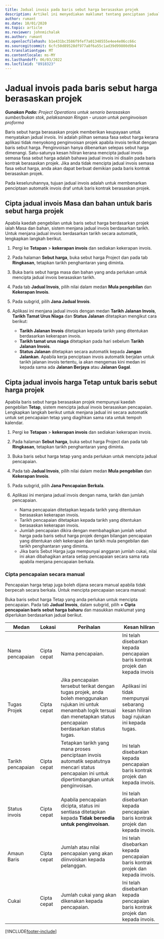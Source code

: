 ```yaml
---
title: Jadual invois pada baris sebut harga berasaskan projek
description: Artikel ini menyediakan maklumat tentang penciptaan jadual invois dan pencapaian untuk baris sebut harga.
author: rumant
ms.date: 10/01/2020
ms.topic: article
ms.reviewer: johnmichalak
ms.author: rumant
ms.openlocfilehash: b1e431bc3586f9fef7a01348555e4ee4e06cc66c
ms.sourcegitcommit: 6cfc50d89528df977a8f6a55c1ad39d99800d9b4
ms.translationtype: MT
ms.contentlocale: ms-MY
ms.lasthandoff: 06/03/2022
ms.locfileid: "8918323"
---
```

# <a name="invoice-schedules-on-project-based-quote-lines"></a>Jadual invois pada baris sebut harga berasaskan projek

_**Gunakan Pada:** Project Operations untuk senario berasaskan sumber/bukan stok, pelaksanaan Ringan - urusan untuk penginvoisan proforma_

Baris sebut harga berasaskan projek memberikan keupayaan untuk menyatakan jadual invois. Ini adalah pilihan semasa fasa sebut harga kerana aplikasi tidak menyokong penginvoisan projek apabila invois terikat dengan baris sebut harga. Penginvoisan hanya dibenarkan selepas sebut harga dimenangi. Satu-satunya kesan hiliran kerana mencipta jadual invois semasa fasa sebut harga adalah bahawa jadual invois ini disalin pada baris kontrak berasaskan projek. Jika anda tidak mencipta jadual invois semasa fasa sebut harga, anda akan dapat berbuat demikian pada baris kontrak berasaskan projek.

Pada keseluruhannya, tujuan jadual invois adalah untuk membenarkan penciptaan automatik invois draf untuk baris kontrak berasaskan projek. 

## <a name="create-a-time-and-material-invoice-schedule-for-a-project-based-quote-line"></a>Cipta jadual invois Masa dan bahan untuk baris sebut harga projek

Apabila kaedah pengebilan untuk baris sebut harga berdasarkan projek ialah Masa dan bahan, sistem menjana jadual invois berdasarkan tarikh. Untuk menjana jadual invois berdasarkan tarikh secara automatik, lengkapkan langkah berikut.

1. Pergi ke **Tetapan** > **kekerapan invois** dan sediakan kekerapan invois.
2. Pada halaman **Sebut harga**, buka sebut harga Project dan pada tab **Ringkasan**, tetapkan tarikh penghantaran yang diminta.
3. Buka baris sebut harga masa dan bahan yang anda perlukan untuk mencipta jadual invois berasaskan tarikh. 
4. Pada tab **Jadual Invois**, pilih nilai dalam medan **Mula pengebilan** dan **Kekerapan Invois**. 
5. Pada subgrid, pilih **Jana Jadual Invois**.
6. Aplikasi ini menjana jadual invois dengan medan **Tarikh Jalanan Invois**, **Tarikh Tamat Urus Niaga** dan **Status Jalanan** ditetapkan mengikut cara berikut:

    - **Tarikh Jalanan Invois** ditetapkan kepada tarikh yang ditentukan berdasarkan kekerapan invois.
    - **Tarikh tamat urus niaga** ditetapkan pada hari sebelum **Tarikh Jalanan Invois**.
    - **Status Jalanan** ditetapkan secara automatik kepada **Jangan Jalankan**. Apabila kerja penciptaan invois automatik berjalan untuk tarikh jalanan invois tertentu, ia akan mengemas kini medan ini kepada sama ada **Jalanan Berjaya** atau **Jalanan Gagal**.

## <a name="create-a-fixed-price-invoice-schedule-for-a-project-based-quote-line"></a>Cipta jadual invois harga Tetap untuk baris sebut harga projek

Apabila baris sebut harga berasaskan projek mempunyai kaedah pengebilan **Tetap**, sistem mencipta jadual invois berasaskan pencapaian. Lengkapkan langkah berikut untuk menjana jadual ini secara automatik untuk set pencapaian tetap yang diagihkan sama rata untuk tempoh kalendar.

1. Pergi ke **Tetapan** > **kekerapan invois** dan sediakan kekerapan invois.
2. Pada halaman **Sebut harga**, buka sebut harga Project dan pada tab **Ringkasan**, tetapkan tarikh penghantaran yang diminta.
3. Buka baris sebut harga tetap yang anda perlukan untuk mencipta jadual pencapaian. 
4. Pada tab **Jadual Invois**, pilih nilai dalam medan **Mula pengebilan** dan **Kekerapan Invois**. 
5. Pada subgrid, pilih **Jana Pencapaian Berkala**.
6. Aplikasi ini menjana jadual invois dengan nama, tarikh dan jumlah pencapaian.

    - Nama pencapaian ditetapkan kepada tarikh yang ditentukan berasaskan kekerapan invois.
    - Tarikh pencapaian ditetapkan kepada tarikh yang ditentukan berasaskan kekerapan invois.
    - Jumlah pencapaian dikira dengan membahagikan jumlah sebut harga pada baris sebut harga projek dengan bilangan pencapaian yang ditentukan oleh kekerapan dan tarikh mula pengebilan dan tarikh penghantaran yang diminta.
    - Jika baris Sebut Harga juga mempunyai anggaran jumlah cukai, nilai ini akan dibahagikan antara setiap pencapaian secara sama rata apabila menjana pencapaian berkala.

### <a name="manually-create-milestones"></a>Cipta pencapaian secara manual

Pencapaian harga tetap juga boleh dijana secara manual apabila tidak berpecah secara berkala. Untuk mencipta pencapaian secara manual:

Buka baris sebut harga Tetap yang anda perlukan untuk mencipta pencapaian. Pada tab **Jadual Invois**, dalam subgrid, pilih **+ Cipta pencapaian baris sebut harga baharu** dan masukkan maklumat yang diperlukan berdasarkan jadual berikut.

| **Medan** | **Lokasi** | **Perihalan** | **Kesan hiliran** |
| --- | --- | --- | --- |
| Nama pencapaian | Cipta cepat | Nama pencapaian. | Ini telah disebarkan kepada pencapaian baris kontrak projek dan kepada invois |
| Tugas Projek | Cipta cepat | Jika pencapaian tersebut terikat dengan tugas projek, anda boleh menggunakan rujukan ini untuk menambah logik tersuai dan menetapkan status pencapaian berdasarkan status tugas. | Aplikasi ini tidak mempunyai sebarang kesan hiliran bagi rujukan ini kepada tugas. |
| Tarikh pencapaian | Cipta cepat | Tetapkan tarikh yang mana proses penciptaan invois automatik sepatutnya mencari status pencapaian ini untuk dipertimbangkan untuk penginvoisan. | Ini telah disebarkan kepada pencapaian baris kontrak projek dan kepada invois. |
| Status invois | Cipta cepat | Apabila pencapaian dicipta, status ini sentiasa ditetapkan kepada **Tidak bersedia untuk penginvoisan**. | Ini telah disebarkan kepada pencapaian baris kontrak projek dan kepada invois. |
| Amaun Baris | Cipta cepat | Jumlah atau nilai pencapaian yang akan diinvoiskan kepada pelanggan. | Ini telah disebarkan kepada pencapaian baris kontrak projek dan kepada invois. |
| Cukai | Cipta cepat | Jumlah cukai yang akan dikenakan kepada pencapaian. | Ini telah disebarkan kepada pencapaian baris kontrak projek dan kepada invois. |


[!INCLUDE[footer-include](../includes/footer-banner.md)]